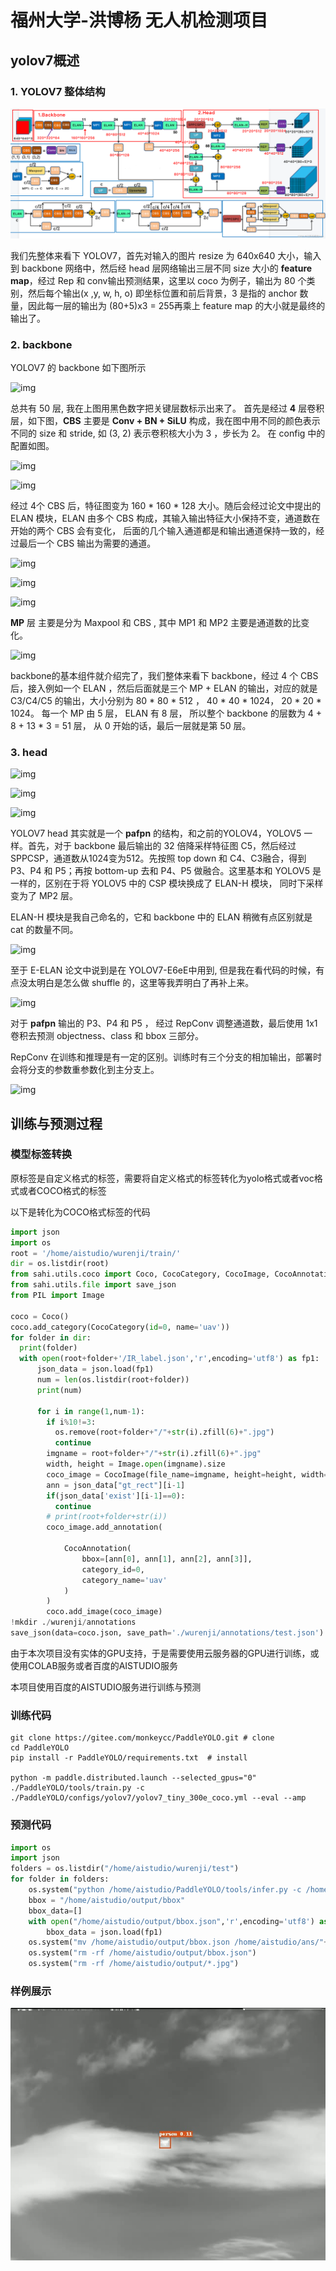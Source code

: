 # 福州大学-洪博杨 无人机检测项目

## yolov7概述

### 1. YOLOV7 整体结构



![e69186f0cbe46371a5aedbb20d6b6f8](.\img\e69186f0cbe46371a5aedbb20d6b6f8.png)



我们先整体来看下 YOLOV7，首先对输入的图片 resize 为 640x640 大小，输入到 backbone 网络中，然后经 head 层网络输出三层不同 size 大小的 **feature map**，经过 Rep 和 conv输出预测结果，这里以 coco 为例子，输出为 80 个类别，然后每个输出(x ,y, w, h, o) 即坐标位置和前后背景，3 是指的 anchor 数量，因此每一层的输出为 (80+5)x3 = 255再乘上 feature map 的大小就是最终的输出了。



### 2. backbone

YOLOV7 的 backbone 如下图所示

![img](https://pic2.zhimg.com/80/v2-0ef5b6837f287c20c1e03074ec60f8c1_720w.webp)

总共有 50 层, 我在上图用黑色数字把关键层数标示出来了。
首先是经过 **4** 层卷积层，如下图，**CBS** 主要是 **Conv + BN + SiLU** 构成，我在图中用不同的颜色表示不同的 size 和 stride, 如 (3, 2) 表示卷积核大小为 3 ，步长为 2。 在 config 中的配置如图。



![img](https://pic4.zhimg.com/80/v2-f5bfcc492abb9d38d6ffab0ed05a0637_720w.webp)

![img](https://pic2.zhimg.com/80/v2-8da343d878bfe713624acb8bac87c4fd_720w.webp)





经过 4个 CBS 后，特征图变为 160 * 160 * 128 大小。随后会经过论文中提出的 ELAN 模块，ELAN 由多个 CBS 构成，其输入输出特征大小保持不变，通道数在开始的两个 CBS 会有变化， 后面的几个输入通道都是和输出通道保持一致的，经过最后一个 CBS 输出为需要的通道。



![img](https://pic4.zhimg.com/80/v2-51e6aa08680addc9ca70f1b2048a6c27_720w.webp)



![img](https://pic4.zhimg.com/80/v2-7a61c958f4d64209a5bc94ba59687803_720w.webp)

![img](https://pic2.zhimg.com/80/v2-b5f33f8c851bda6c245921e1cc70f629_720w.webp)

**MP** 层 主要是分为 Maxpool 和 CBS , 其中 MP1 和 MP2 主要是通道数的比变化。

![img](https://pic4.zhimg.com/80/v2-75a8f60c85ce28b69c528af09be1483f_720w.webp)

backbone的基本组件就介绍完了，我们整体来看下 backbone，经过 4 个 CBS 后，接入例如一个 ELAN ，然后后面就是三个 MP + ELAN 的输出，对应的就是 C3/C4/C5 的输出，大小分别为 80 * 80 * 512 ， 40 * 40 * 1024， 20 * 20 * 1024。 每一个 MP 由 5 层， ELAN 有 8 层， 所以整个 backbone 的层数为 4 + 8 + 13 * 3 = 51 层， 从 0 开始的话，最后一层就是第 50 层。

### 3. head



![img](https://pic3.zhimg.com/80/v2-f9abc72be912e63bd51771030867532e_720w.webp)

![img](https://pic2.zhimg.com/80/v2-dd65194515f4637117ecba3ae20a49d1_720w.webp)

![img](https://pic2.zhimg.com/80/v2-3b8b49de2970b255217b848c146bbbdd_720w.webp)





YOLOV7 head 其实就是一个 **pafpn** 的结构，和之前的YOLOV4，YOLOV5 一样。首先，对于 backbone 最后输出的 32 倍降采样特征图 C5，然后经过 SPPCSP，通道数从1024变为512。先按照 top down 和 C4、C3融合，得到 P3、P4 和 P5；再按 bottom-up 去和 P4、P5 做融合。这里基本和 YOLOV5 是一样的，区别在于将 YOLOV5 中的 CSP 模块换成了 ELAN-H 模块， 同时下采样变为了 MP2 层。

ELAN-H 模块是我自己命名的，它和 backbone 中的 ELAN 稍微有点区别就是 cat 的数量不同。



![img](https://pic3.zhimg.com/80/v2-7a18558c9d458980b332eb32d680898a_720w.webp)



至于 E-ELAN 论文中说到是在 YOLOV7-E6eE中用到, 但是我在看代码的时候，有点没太明白是怎么做 shuffle 的，这里等我弄明白了再补上来。



![img](https://pic1.zhimg.com/80/v2-99813d788bd2b050e054225a68e2f028_720w.webp)



对于 **pafpn** 输出的 P3、P4 和 P5 ， 经过 RepConv 调整通道数，最后使用 1x1 卷积去预测 objectness、class 和 bbox 三部分。

RepConv 在训练和推理是有一定的区别。训练时有三个分支的相加输出，部署时会将分支的参数重参数化到主分支上。

![img](https://pic4.zhimg.com/80/v2-1f39f33049b838cde8996c08343e1673_720w.webp)

## 训练与预测过程

### 模型标签转换

原标签是自定义格式的标签，需要将自定义格式的标签转化为yolo格式或者voc格式或者COCO格式的标签

以下是转化为COCO格式标签的代码

``` python
import json
import os
root = '/home/aistudio/wurenji/train/'
dir = os.listdir(root)
from sahi.utils.coco import Coco, CocoCategory, CocoImage, CocoAnnotation
from sahi.utils.file import save_json
from PIL import Image

coco = Coco()
coco.add_category(CocoCategory(id=0, name='uav'))
for folder in dir:
  print(folder)
  with open(root+folder+'/IR_label.json','r',encoding='utf8') as fp1:
      json_data = json.load(fp1)
      num = len(os.listdir(root+folder))
      print(num)
      
      for i in range(1,num-1):
        if i%10!=3:
          os.remove(root+folder+"/"+str(i).zfill(6)+".jpg")
          continue
        imgname = root+folder+"/"+str(i).zfill(6)+".jpg"
        width, height = Image.open(imgname).size
        coco_image = CocoImage(file_name=imgname, height=height, width=width)
        ann = json_data["gt_rect"][i-1]
        if(json_data['exist'][i-1]==0):
          continue
        # print(root+folder+str(i))
        coco_image.add_annotation(
            
            CocoAnnotation(
                bbox=[ann[0], ann[1], ann[2], ann[3]],
                category_id=0,
                category_name='uav'
            )
        )
        coco.add_image(coco_image)
!mkdir ./wurenji/annotations
save_json(data=coco.json, save_path='./wurenji/annotations/test.json')
```

由于本次项目没有实体的GPU支持，于是需要使用云服务器的GPU进行训练，或使用COLAB服务或者百度的AISTUDIO服务

本项目使用百度的AISTUDIO服务进行训练与预测

### 训练代码

``` shel
git clone https://gitee.com/monkeycc/PaddleYOLO.git # clone
cd PaddleYOLO
pip install -r PaddleYOLO/requirements.txt  # install

python -m paddle.distributed.launch --selected_gpus="0" ./PaddleYOLO/tools/train.py -c ./PaddleYOLO/configs/yolov7/yolov7_tiny_300e_coco.yml --eval --amp 
```

### 预测代码

``` python
import os
import json
folders = os.listdir("/home/aistudio/wurenji/test")
for folder in folders:
    os.system("python /home/aistudio/PaddleYOLO/tools/infer.py -c /home/aistudio/PaddleYOLO/configs/yolov7/yolov7_tiny_300e_coco.yml -o weights=/home/aistudio/output/yolov7_tiny_300e_coco/model_final.pdparams --infer_dir=/home/aistudio/wurenji/test/"+folder+" --save_results ./test --visualize False")
    bbox = "/home/aistudio/output/bbox"
    bbox_data=[]
    with open("/home/aistudio/output/bbox.json",'r',encoding='utf8') as fp1:
        bbox_data = json.load(fp1)
    os.system("mv /home/aistudio/output/bbox.json /home/aistudio/ans/"+folder+".json")
    os.system("rm -rf /home/aistudio/output/bbox.json")
    os.system("rm -rf /home/aistudio/output/*.jpg")
```

### 样例展示

![000541](.\img\000541.jpg)